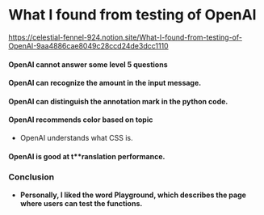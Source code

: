 # What I found from testing of OpenAI
https://celestial-fennel-924.notion.site/What-I-found-from-testing-of-OpenAI-9aa4886cae8049c28ccd24de3dcc1110

#### OpenAI cannot answer some level 5 questions
#### OpenAI can recognize the amount in the input message.
#### OpenAI can distinguish the annotation mark in the python code.
#### OpenAI recommends color based on topic
- OpenAI understands what CSS is.
#### OpenAI is good at t**ranslation performance.



### Conclusion
- **Personally, I liked the word Playground, which describes the page where users can test the functions.**
